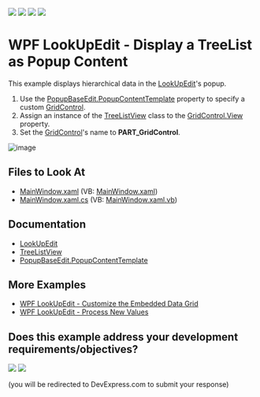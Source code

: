 <!-- default badges list -->
![](https://img.shields.io/endpoint?url=https://codecentral.devexpress.com/api/v1/VersionRange/128645103/24.2.1%2B)
[![](https://img.shields.io/badge/Open_in_DevExpress_Support_Center-FF7200?style=flat-square&logo=DevExpress&logoColor=white)](https://supportcenter.devexpress.com/ticket/details/E3106)
[![](https://img.shields.io/badge/📖_How_to_use_DevExpress_Examples-e9f6fc?style=flat-square)](https://docs.devexpress.com/GeneralInformation/403183)
[![](https://img.shields.io/badge/💬_Leave_Feedback-feecdd?style=flat-square)](#does-this-example-address-your-development-requirementsobjectives)
<!-- default badges end -->

# WPF LookUpEdit - Display a TreeList as Popup Content

This example displays hierarchical data in the [LookUpEdit](https://docs.devexpress.com/WPF/DevExpress.Xpf.Grid.LookUp.LookUpEdit)'s popup.

1. Use the [PopupBaseEdit.PopupContentTemplate](https://docs.devexpress.com/WPF/DevExpress.Xpf.Editors.PopupBaseEdit.PopupContentTemplate) property to specify a custom [GridControl](https://docs.devexpress.com/WPF/DevExpress.Xpf.Grid.GridControl).
2. Assign an instance of the [TreeListView](https://docs.devexpress.com/WPF/DevExpress.Xpf.Grid.TreeListView) class to the [GridControl.View](https://docs.devexpress.com/WPF/DevExpress.Xpf.Grid.GridControl.View) property.
3. Set the [GridControl](https://docs.devexpress.com/WPF/DevExpress.Xpf.Grid.GridControl)'s name to **PART_GridControl**.

![image](https://user-images.githubusercontent.com/65009440/186915700-96577a48-c76d-47fb-9fe2-2501ffb772b8.png) 

## Files to Look At

* [MainWindow.xaml](./CS/CustomTreeViewComboBox/MainWindow.xaml) (VB: [MainWindow.xaml](./VB/CustomTreeViewComboBox/MainWindow.xaml))
* [MainWindow.xaml.cs](./CS/CustomTreeViewComboBox/MainWindow.xaml.cs) (VB: [MainWindow.xaml.vb](./VB/CustomTreeViewComboBox/MainWindow.xaml.vb))

## Documentation

* [LookUpEdit](https://docs.devexpress.com/WPF/DevExpress.Xpf.Grid.LookUp.LookUpEdit)
* [TreeListView](https://docs.devexpress.com/WPF/DevExpress.Xpf.Grid.TreeListView)
* [PopupBaseEdit.PopupContentTemplate](https://docs.devexpress.com/WPF/DevExpress.Xpf.Editors.PopupBaseEdit.PopupContentTemplate)

## More Examples

* [WPF LookUpEdit - Customize the Embedded Data Grid](https://github.com/DevExpress-Examples/wpf-lookupedit-customize-the-embedded-data-grid)
* [WPF LookUpEdit - Process New Values](https://github.com/DevExpress-Examples/lookupedit-processing-new-values-e2646)
<!-- feedback -->
## Does this example address your development requirements/objectives?

[<img src="https://www.devexpress.com/support/examples/i/yes-button.svg"/>](https://www.devexpress.com/support/examples/survey.xml?utm_source=github&utm_campaign=wpf-lookupedit-display-treelist-as-popup-content&~~~was_helpful=yes) [<img src="https://www.devexpress.com/support/examples/i/no-button.svg"/>](https://www.devexpress.com/support/examples/survey.xml?utm_source=github&utm_campaign=wpf-lookupedit-display-treelist-as-popup-content&~~~was_helpful=no)

(you will be redirected to DevExpress.com to submit your response)
<!-- feedback end -->
